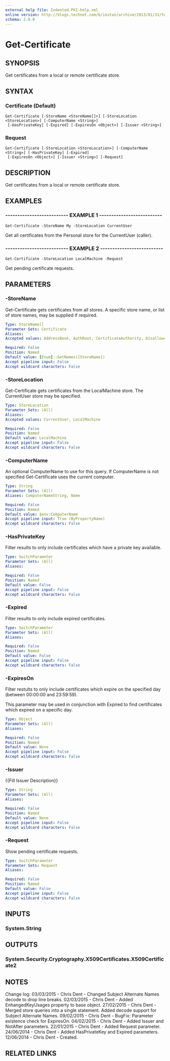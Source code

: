 ```yaml
---
external help file: Indented.PKI-help.xml
online version: http://blogs.technet.com/b/instan/archive/2013/01/31/tweaking-adcs-performance.aspx
schema: 2.0.0
---
```


# Get-Certificate

## SYNOPSIS
Get certificates from a local or remote certificate store.

## SYNTAX

### Certificate (Default)
```
Get-Certificate [-StoreName <StoreName[]>] [-StoreLocation <StoreLocation>] [-ComputerName <String>]
 [-HasPrivateKey] [-Expired] [-ExpiresOn <Object>] [-Issuer <String>]
```

### Request
```
Get-Certificate [-StoreLocation <StoreLocation>] [-ComputerName <String>] [-HasPrivateKey] [-Expired]
 [-ExpiresOn <Object>] [-Issuer <String>] [-Request]
```

## DESCRIPTION
Get certificates from a local or remote certificate store.

## EXAMPLES

### -------------------------- EXAMPLE 1 --------------------------
```
Get-Certificate -StoreName My -StoreLocation CurrentUser
```

Get all certificates from the Personal store for the CurrentUser (caller).

### -------------------------- EXAMPLE 2 --------------------------
```
Get-Certificate -StoreLocation LocalMachine -Request
```

Get pending certificate requests.

## PARAMETERS

### -StoreName
Get-Certificate gets certificates from all stores.
A specific store name, or list of store names, may be supplied if required.

```yaml
Type: StoreName[]
Parameter Sets: Certificate
Aliases: 
Accepted values: AddressBook, AuthRoot, CertificateAuthority, Disallowed, My, Root, TrustedPeople, TrustedPublisher

Required: False
Position: Named
Default value: [Enum]::GetNames([StoreName])
Accept pipeline input: False
Accept wildcard characters: False
```

### -StoreLocation
Get-Certificate gets certificates from the LocalMachine store.
The CurrentUser store may be specified.

```yaml
Type: StoreLocation
Parameter Sets: (All)
Aliases: 
Accepted values: CurrentUser, LocalMachine

Required: False
Position: Named
Default value: LocalMachine
Accept pipeline input: False
Accept wildcard characters: False
```

### -ComputerName
An optional ComputerName to use for this query.
If ComputerName is not specified Get-Certificate uses the current computer.

```yaml
Type: String
Parameter Sets: (All)
Aliases: ComputerNameString, Name

Required: False
Position: Named
Default value: $env:ComputerName
Accept pipeline input: True (ByPropertyName)
Accept wildcard characters: False
```

### -HasPrivateKey
Filter results to only include certificates which have a private key available.

```yaml
Type: SwitchParameter
Parameter Sets: (All)
Aliases: 

Required: False
Position: Named
Default value: False
Accept pipeline input: False
Accept wildcard characters: False
```

### -Expired
Filter results to only include expired certificates.

```yaml
Type: SwitchParameter
Parameter Sets: (All)
Aliases: 

Required: False
Position: Named
Default value: False
Accept pipeline input: False
Accept wildcard characters: False
```

### -ExpiresOn
Filter restults to only include certificates which expire on the specified day (between 00:00:00 and 23:59:59).

This parameter may be used in conjunction with Expired to find certificates which expired on a specific day.

```yaml
Type: Object
Parameter Sets: (All)
Aliases: 

Required: False
Position: Named
Default value: None
Accept pipeline input: False
Accept wildcard characters: False
```

### -Issuer
{{Fill Issuer Description}}

```yaml
Type: String
Parameter Sets: (All)
Aliases: 

Required: False
Position: Named
Default value: None
Accept pipeline input: False
Accept wildcard characters: False
```

### -Request
Show pending certificate requests.

```yaml
Type: SwitchParameter
Parameter Sets: Request
Aliases: 

Required: False
Position: Named
Default value: False
Accept pipeline input: False
Accept wildcard characters: False
```

## INPUTS

### System.String

## OUTPUTS

### System.Security.Cryptography.X509Certificates.X509Certificate2

## NOTES
Change log:
    03/03/2015 - Chris Dent - Changed Subject Alternate Names decode to drop line breaks.
    02/03/2015 - Chris Dent - Added EnhangedKeyUsages property to base object.
    27/02/2015 - Chris Dent - Merged store queries into a single statement.
Added decode support for Subject Alternate Names.
    09/02/2015 - Chris Dent - BugFix: Parameter existence check for ExpiresOn.
    04/02/2015 - Chris Dent - Added Issuer and NotAfter parameters.
    22/01/2015 - Chris Dent - Added Request parameter.
    24/06/2014 - Chris Dent - Added HasPrivateKey and Expired parameters.
    12/06/2014 - Chris Dent - Created.

## RELATED LINKS

